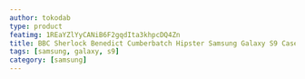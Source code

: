 ```yaml
---
author: tokodab
type: product
featimg: 1REaYZlYyCANiB6F2gqdIta3khpcDQ4Zn
title: BBC Sherlock Benedict Cumberbatch Hipster Samsung Galaxy S9 Case
tags: [samsung, galaxy, s9]
category: [samsung]
---
```

